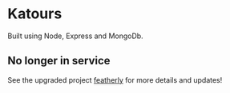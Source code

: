 # Katours 

Built using Node, Express and MongoDb. 

## No longer in service

See the upgraded project [featherly](https://github.com/karuifeather/featherly) for more details and updates!
